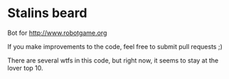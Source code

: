 Stalins beard
=============

Bot for http://www.robotgame.org

If you make improvements to the code, feel free to submit pull requests ;)

There are several wtfs in this code, but right now, it seems to stay at the
lover top 10.
